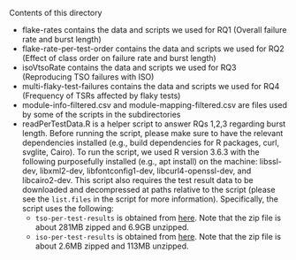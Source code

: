 Contents of this directory
- flake-rates contains the data and scripts we used for RQ1 (Overall failure rate and burst length)
- flake-rate-per-test-order contains the data and scripts we used for RQ2 (Effect of class order on failure rate and burst length)
- isoVtsoRate contains the data and scripts we used for RQ3 (Reproducing TSO failures with ISO)
- multi-flaky-test-failures contains the data and scripts we used for RQ4 (Frequency of TSRs affected by flaky tests)
- module-info-filtered.csv and module-mapping-filtered.csv are files used by some of the scripts in the subdirectories
- readPerTestData.R is a helper script to answer RQs 1,2,3 regarding burst length. Before running the script, please make sure to have the relevant dependencies installed (e.g., build dependencies for R packages, curl, svglite, Cairo). To run the script, we used R version 3.6.3 with the following purposefully installed (e.g., apt install) on the machine: libssl-dev, libxml2-dev, libfontconfig1-dev, libcurl4-openssl-dev, and libcairo2-dev. This script also requires the test result data to be downloaded and decompressed at paths relative to the script (please see the ```list.files``` in the script for more information). Specifically, the script uses the following:
  - ```tso-per-test-results``` is obtained from [here](http://mir.cs.illinois.edu/winglam/publications/2020/LamETAL20ISSRE/tso-per-test-results.zip). Note that the zip file is about 281MB zipped and 6.9GB unzipped.
  - ```iso-per-test-results``` is obtained from [here](http://mir.cs.illinois.edu/winglam/publications/2020/LamETAL20ISSRE/iso-per-test-results.zip). Note that the zip file is about 2.6MB zipped and 113MB unzipped.
